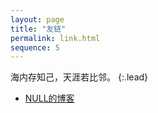 ```yaml
---
layout: page
title: "友链"
permalink: link.html
sequence: 5
---
```


海内存知己，天涯若比邻。
{:.lead}


* [NULL的博客](null)

  


